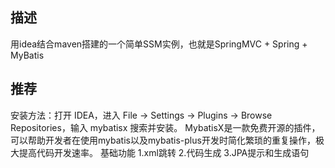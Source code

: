## 描述
用idea结合maven搭建的一个简单SSM实例，也就是SpringMVC + Spring + MyBatis

## 推荐
安装方法：打开 IDEA，进入 File -> Settings -> Plugins -> Browse Repositories，输入 mybatisx 搜索并安装。
MybatisX是一款免费开源的插件，可以帮助开发者在使用mybatis以及mybatis-plus开发时简化繁琐的重复操作，极大提高代码开发速率。
基础功能
1.xml跳转
2.代码生成
3.JPA提示和生成语句
